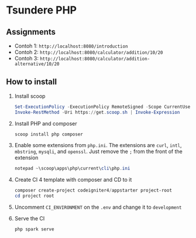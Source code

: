 # Tsundere PHP

## Assignments

- Contoh 1: `http://localhost:8080/introduction`
- Contoh 2: `http://localhost:8080/calculator/addition/10/20`
- Contoh 3: `http://localhost:8080/calculator/addition-alternative/10/20`

## How to install

1. Install scoop

   ```powershell
   Set-ExecutionPolicy -ExecutionPolicy RemoteSigned -Scope CurrentUser
   Invoke-RestMethod -Uri https://get.scoop.sh | Invoke-Expression
   ```

1. Install PHP and composer

   ```powershell
   scoop install php composer
   ```

1. Enable some extensions from `php.ini`. The extensions are `curl`, `intl`, `mbstring`, `mysqli`, and `openssl`. Just remove the `;` from the front of the extension

   ```powershell
   notepad ~\scoop\apps\php\current\cli\php.ini
   ```

1. Create CI 4 template with composer and CD to it

   ```powershell
   composer create-project codeigniter4/appstarter project-root
   cd project root
   ```

1. Uncomment `CI_ENVIRONMENT` on the `.env` and change it to `development`

1. Serve the CI

   ```powershell
   php spark serve
   ```
